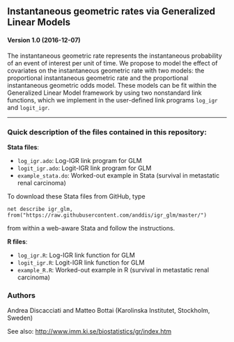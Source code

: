 ## Instantaneous geometric rates via Generalized Linear Models
#### Version 1.0 (2016-12-07)

The instantaneous geometric rate represents the instantaneous probability of an event of interest per unit of time. We propose to model the effect of covariates on the instantaneous geometric rate with two models: the proportional instantaneous geometric rate and the proportional instantaneous geometric odds model. These models can be fit within the Generalized Linear Model framework by using two nonstandard link functions, which we implement in the user-defined link programs `log_igr` and `logit_igr`. 

---

### Quick description of the files contained in this repository:

**Stata files**:
* `log_igr.ado`: Log-IGR link program for GLM
* `logit_igr.ado`: Logit-IGR link program for GLM
* `example_stata.do`: Worked-out example in Stata (survival in metastatic renal carcinoma)

To download these Stata files from GitHub, type

	net describe igr_glm, from("https://raw.githubusercontent.com/anddis/igr_glm/master/")

from within a web-aware Stata and follow the instructions.

**R files**:
* `log_igr.R`: Log-IGR link function for GLM
* `logit_igr.R`: Logit-IGR link function for GLM
* `example_R.R`: Worked-out example in R (survival in metastatic renal carcinoma)

### Authors

Andrea Discacciati and Matteo Bottai (Karolinska Institutet, Stockholm, Sweden)

See also: http://www.imm.ki.se/biostatistics/gr/index.htm
